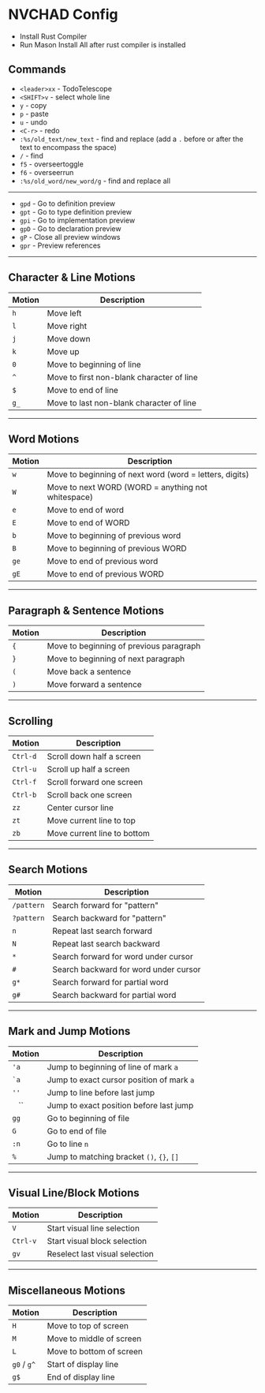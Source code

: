 # NVCHAD Config
  - Install Rust Compiler
  - Run Mason Install All after rust compiler is installed

## Commands
* `<leader>xx` - TodoTelescope
* `<SHIFT>v` - select whole line
* `y` - copy
* `p` - paste
* `u` - undo
* `<C-r>` - redo
* `:%s/old_text/new_text` - find and replace (add a `.` before or after the text to encompass the space)
* `/` - find
* `f5` - overseertoggle
* `f6` - overseerrun
* `:%s/old_word/new_word/g` - find and replace all
---
* `gpd` - Go to definition preview
* `gpt` - Go to type definition preview
* `gpi` - Go to implementation preview
* `gpD` - Go to declaration preview
* `gP`  - Close all preview windows
* `gpr` - Preview references
---
## Character & Line Motions

| Motion | Description |
|--------|-------------|
| `h`    | Move left |
| `l`    | Move right |
| `j`    | Move down |
| `k`    | Move up |
| `0`    | Move to beginning of line |
| `^`    | Move to first non-blank character of line |
| `$`    | Move to end of line |
| `g_`   | Move to last non-blank character of line |

---

## Word Motions

| Motion | Description |
|--------|-------------|
| `w`    | Move to beginning of next word (word = letters, digits) |
| `W`    | Move to next WORD (WORD = anything not whitespace) |
| `e`    | Move to end of word |
| `E`    | Move to end of WORD |
| `b`    | Move to beginning of previous word |
| `B`    | Move to beginning of previous WORD |
| `ge`   | Move to end of previous word |
| `gE`   | Move to end of previous WORD |

---

## Paragraph & Sentence Motions

| Motion | Description |
|--------|-------------|
| `{`    | Move to beginning of previous paragraph |
| `}`    | Move to beginning of next paragraph |
| `(`    | Move back a sentence |
| `)`    | Move forward a sentence |

---

## Scrolling

| Motion | Description |
|--------|-------------|
| `Ctrl-d` | Scroll down half a screen |
| `Ctrl-u` | Scroll up half a screen |
| `Ctrl-f` | Scroll forward one screen |
| `Ctrl-b` | Scroll back one screen |
| `zz`     | Center cursor line |
| `zt`     | Move current line to top |
| `zb`     | Move current line to bottom |

---

## Search Motions

| Motion | Description |
|--------|-------------|
| `/pattern` | Search forward for "pattern" |
| `?pattern` | Search backward for "pattern" |
| `n`        | Repeat last search forward |
| `N`        | Repeat last search backward |
| `*`        | Search forward for word under cursor |
| `#`        | Search backward for word under cursor |
| `g*`       | Search forward for partial word |
| `g#`       | Search backward for partial word |

---

## Mark and Jump Motions

| Motion | Description |
|--------|-------------|
| `'a`   | Jump to beginning of line of mark `a` |
| `` `a `` | Jump to exact cursor position of mark `a` |
| `''`   | Jump to line before last jump |
| `` `` `` | Jump to exact position before last jump |
| `gg`   | Go to beginning of file |
| `G`    | Go to end of file |
| `:n`   | Go to line `n` |
| `%`    | Jump to matching bracket `()`, `{}`, `[]` |

---

## Visual Line/Block Motions

| Motion | Description |
|--------|-------------|
| `V`       | Start visual line selection |
| `Ctrl-v`  | Start visual block selection |
| `gv`      | Reselect last visual selection |

---

## Miscellaneous Motions

| Motion | Description |
|--------|-------------|
| `H`    | Move to top of screen |
| `M`    | Move to middle of screen |
| `L`    | Move to bottom of screen |
| `g0` / `g^` | Start of display line |
| `g$`   | End of display line |

